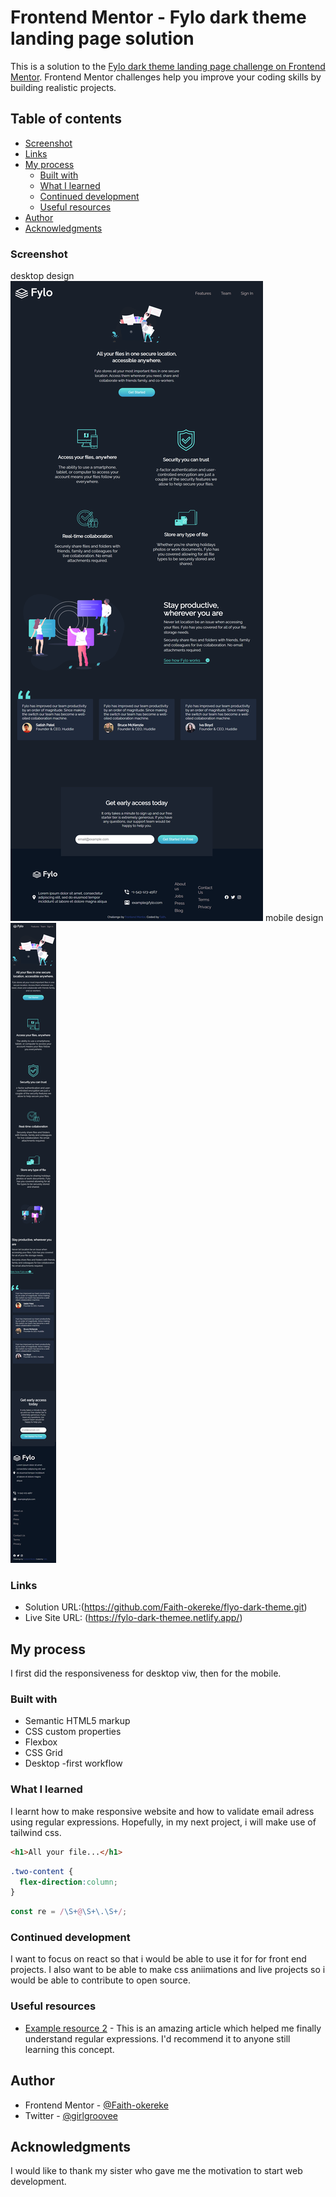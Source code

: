 # Frontend Mentor - Fylo dark theme landing page solution

This is a solution to the [Fylo dark theme landing page challenge on Frontend Mentor](https://www.frontendmentor.io/challenges/fylo-dark-theme-landing-page-5ca5f2d21e82137ec91a50fd). Frontend Mentor challenges help you improve your coding skills by building realistic projects. 

## Table of contents
  - [Screenshot](#screenshot)
  - [Links](#links)
- [My process](#my-process)
  - [Built with](#built-with)
  - [What I learned](#what-i-learned)
  - [Continued development](#continued-development)
  - [Useful resources](#useful-resources)
- [Author](#author)
- [Acknowledgments](#acknowledgments)

### Screenshot
desktop design
![](./images/desktop.png)
mobile design
![](./images/mobile.png)

### Links

- Solution URL:(https://github.com/Faith-okereke/flyo-dark-theme.git)
- Live Site URL: (https://fylo-dark-themee.netlify.app/)

## My process
I first did the responsiveness for desktop viw, then for the mobile.
### Built with

- Semantic HTML5 markup
- CSS custom properties
- Flexbox
- CSS Grid
- Desktop -first workflow
### What I learned
I learnt how to make responsive website and how to validate email adress using regular expressions. Hopefully, in my next project, i will make use of tailwind css.

```html
<h1>All your file...</h1>
```
```css
.two-content {
  flex-direction:column;
}
```
```js
const re = /\S+@\S+\.\S+/;
```
### Continued development

I want to focus on react so that i would be able to use it for for front end projects. I also want to be able to make css aniimations and live projects so i would be able to contribute to open source.

### Useful resources
- [Example resource 2](https://chat.openai.com/chat) - This is an amazing article which helped me finally understand regular expressions. I'd recommend it to anyone still learning this concept.
## Author

- Frontend Mentor - [@Faith-okereke](https://www.frontendmentor.io/profile/Faith-okereke)
- Twitter - [@girlgroovee](https://www.twitter.com/girlgroovee)

## Acknowledgments

I would like to thank my sister who gave me the motivation to start web development.
